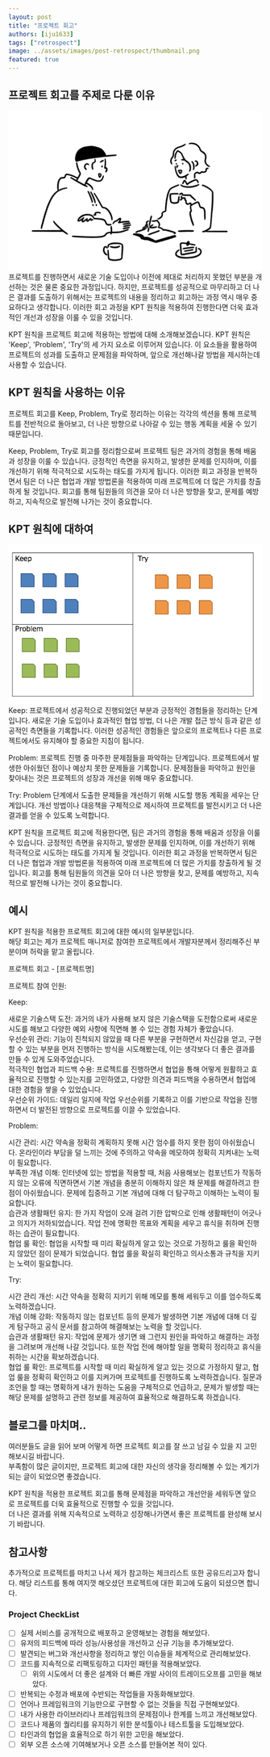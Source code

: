 ```yaml
---
layout: post 
title: "프로젝트 회고"
authors: [iju1633]
tags: ["retrospect"]
image: ../assets/images/post-retrospect/thumbnail.png
featured: true
---
```


## 프로젝트 회고를 주제로 다룬 이유
![archieve](../assets/images/post-retrospect/retrospect.png) 
프로젝트를 진행하면서 새로운 기술 도입이나 이전에 제대로 처리하지 못했던 부분을 개선하는 것은 물론 중요한 과정입니다. 하지만, 프로젝트를 성공적으로 마무리하고 더 나은 결과를 도출하기 위해서는 프로젝트의 내용을 정리하고 회고하는 과정 역시 매우 중요하다고 생각합니다. 이러한 회고 과정을 KPT 원칙을 적용하여 진행한다면 더욱 효과적인 개선과 성장을 이룰 수 있을 것입니다.  

KPT 원칙을 프로젝트 회고에 적용하는 방법에 대해 소개해보겠습니다. KPT 원칙은 'Keep', 'Problem', 'Try'의 세 가지 요소로 이루어져 있습니다. 이 요소들을 활용하여 프로젝트의 성과를 도출하고 문제점을 파악하며, 앞으로 개선해나갈 방법을 제시하는데 사용할 수 있습니다.  

## KPT 원칙을 사용하는 이유
프로젝트 회고를 Keep, Problem, Try로 정리하는 이유는 각각의 섹션을 통해 프로젝트를 전반적으로 돌아보고, 더 나은 방향으로 나아갈 수 있는 행동 계획을 세울 수 있기 때문입니다.  

Keep, Problem, Try로 회고를 정리함으로써 프로젝트 팀은 과거의 경험을 통해 배움과 성장을 이룰 수 있습니다. 긍정적인 측면을 유지하고, 발생한 문제를 인지하며, 이를 개선하기 위해 적극적으로 시도하는 태도를 가지게 됩니다. 이러한 회고 과정을 반복하면서 팀은 더 나은 협업과 개발 방법론을 적용하여 미래 프로젝트에 더 많은 가치를 창출하게 될 것입니다. 회고를 통해 팀원들의 의견을 모아 더 나은 방향을 찾고, 문제를 예방하고, 지속적으로 발전해 나가는 것이 중요합니다.

## KPT 원칙에 대하여
![archieve](../assets/images/post-retrospect/kpt.png)  
Keep:
프로젝트에서 성공적으로 진행되었던 부분과 긍정적인 경험들을 정리하는 단계입니다. 새로운 기술 도입이나 효과적인 협업 방법, 더 나은 개발 접근 방식 등과 같은 성공적인 측면들을 기록합니다. 이러한 성공적인 경험들은 앞으로의 프로젝트나 다른 프로젝트에서도 유지해야 할 중요한 지침이 됩니다.  

Problem:
프로젝트 진행 중 마주한 문제점들을 파악하는 단계입니다. 프로젝트에서 발생한 아쉬웠던 점이나 예상치 못한 문제들을 기록합니다. 문제점들을 파악하고 원인을 찾아내는 것은 프로젝트의 성장과 개선을 위해 매우 중요합니다.  

Try:
Problem 단계에서 도출한 문제들을 개선하기 위해 시도할 행동 계획을 세우는 단계입니다. 개선 방법이나 대응책을 구체적으로 제시하여 프로젝트를 발전시키고 더 나은 결과를 얻을 수 있도록 노력합니다.  

KPT 원칙을 프로젝트 회고에 적용한다면, 팀은 과거의 경험을 통해 배움과 성장을 이룰 수 있습니다. 긍정적인 측면을 유지하고, 발생한 문제를 인지하며, 이를 개선하기 위해 적극적으로 시도하는 태도를 가지게 될 것입니다. 이러한 회고 과정을 반복하면서 팀은 더 나은 협업과 개발 방법론을 적용하여 미래 프로젝트에 더 많은 가치를 창출하게 될 것입니다. 회고를 통해 팀원들의 의견을 모아 더 나은 방향을 찾고, 문제를 예방하고, 지속적으로 발전해 나가는 것이 중요합니다.  


## 예시
KPT 원칙을 적용한 프로젝트 회고에 대한 예시의 일부분입니다.  
해당 회고는 제가 프로젝트 매니저로 참여한 프로젝트에서 개발자분께서 정리해주신 부분이며 허락을 맡고 올립니다.  

프로젝트 회고 - [프로젝트명]

프로젝트 참여 인원:

Keep:  

새로운 기술스택 도전: 과거의 내가 사용해 보지 않은 기술스택을 도전함으로써 새로운 시도를 해보고 다양한 예외 사항에 직면해 볼 수 있는 경험 자체가 좋았습니다.  
우선순위 관리: 기능이 진척되지 않았을 때 다른 부분을 구현하면서 자신감을 얻고, 구현할 수 있는 부분을 먼저 진행하는 방식을 시도해봤는데, 이는 생각보다 더 좋은 결과를 만들 수 있게 도와주었습니다.  
적극적인 협업과 피드백 수용: 프로젝트를 진행하면서 협업을 통해 어떻게 원활하고 효율적으로 진행할 수 있는지를 고민하였고, 다양한 의견과 피드백을 수용하면서 협업에 대한 경험을 쌓을 수 있었습니다.  
우선순위 가이드: 데일리 일지에 작업 우선순위를 기록하고 이를 기반으로 작업을 진행하면서 더 발전된 방향으로 프로젝트를 이끌 수 있었습니다.  

Problem:  

시간 관리: 시간 약속을 정확히 계획하지 못해 시간 엄수를 하지 못한 점이 아쉬웠습니다. 온라인이라 부담을 덜 느끼는 것에 주의하고 약속을 메모하여 정확히 지켜내는 노력이 필요합니다.  
부족한 개념 이해: 인터넷에 있는 방법을 적용할 때, 처음 사용해보는 컴포넌트가 작동하지 않는 오류에 직면하면서 기본 개념을 충분히 이해하지 않은 채 문제를 해결하려고 한 점이 아쉬웠습니다. 문제에 집중하고 기본 개념에 대해 더 탐구하고 이해하는 노력이 필요합니다.  
습관과 생활패턴 유지: 한 가지 작업이 오래 걸려 기한 압박으로 인해 생활패턴이 어긋나고 의지가 저하되었습니다. 작업 전에 명확한 목표와 계획을 세우고 휴식을 취하며 진행하는 습관이 필요합니다.  
협업 룰 확인: 협업을 시작할 때 미리 확실하게 알고 있는 것으로 가정하고 룰을 확인하지 않았던 점이 문제가 되었습니다. 협업 룰을 확실히 확인하고 의사소통과 규칙을 지키는 노력이 필요합니다.  

Try:  

시간 관리 개선: 시간 약속을 정확히 지키기 위해 메모를 통해 세워두고 이를 엄수하도록 노력하겠습니다.  
개념 이해 강화: 작동하지 않는 컴포넌트 등의 문제가 발생하면 기본 개념에 대해 더 깊게 탐구하고 공식 문서를 참고하여 해결해보는 노력을 할 것입니다.  
습관과 생활패턴 유지: 작업에 문제가 생기면 왜 그런지 원인을 파악하고 해결하는 과정을 그려보며 개선해 나갈 것입니다. 또한 작업 전에 해야할 일을 명확히 정리하고 휴식을 취하는 시간을 확보하겠습니다.  
협업 룰 확인: 프로젝트를 시작할 때 미리 확실하게 알고 있는 것으로 가정하지 말고, 협업 룰을 정확히 확인하고 이를 지켜가며 프로젝트를 진행하도록 노력하겠습니다. 질문과 조언을 할 때는 명확하게 내가 원하는 도움을 구체적으로 언급하고, 문제가 발생할 때는 해당 문제를 설명하고 관련 정보를 제공하여 효율적으로 해결하도록 하겠습니다.  

## 블로그를 마치며..
여러분들도 글을 읽어 보며 어떻게 하면 프로젝트 회고를 잘 쓰고 남길 수 있을 지 고민해보시길 바랍니다.  
부족함이 많은 글이지만, 프로젝트 회고에 대한 자신의 생각을 정리해볼 수 있는 계기가 되는 글이 되었으면 좋겠습니다.  

KPT 원칙을 적용한 프로젝트 회고를 통해 문제점을 파악하고 개선안을 세워두면 앞으로 프로젝트를 더욱 효율적으로 진행할 수 있을 것입니다.  
더 나은 결과를 위해 지속적으로 노력하고 성장해나가면서 좋은 프로젝트를 완성해 보시기 바랍니다.

## 참고사항
추가적으로 프로젝트를 마치고 나서 제가 참고하는 체크리스트 또한 공유드리고자 합니다. 해당 리스트를 통해 여지껏 해오셨던 프로젝트에 대한 회고에 도움이 되셨으면 합니다.  

### Project CheckList
- [ ]  실제 서비스를 공개적으로 배포하고 운영해보는 경험을 해보았다.
- [ ]  유저의 피드백에 따라 성능/사용성을 개선하고 신규 기능을 추가해보았다.
- [ ]  발견되는 버그와 개선사항을 정리하고 쌓인 이슈들을 체계적으로 관리해보았다.
- [ ]  코드를 지속적으로 리팩토링하고 디자인 패턴을 적용해보았다.
    - [ ]  위의 시도에서 더 좋은 설계와 더 빠른 개발 사이의 트레이드오프를 고민을 해보았다.
- [ ]  반복되는 수정과 배포에 수반되는 작업들을 자동화해보았다.
- [ ]  언어나 프레임워크의 기능만으로 구현할 수 없는 것들을 직접 구현해보았다.
- [ ]  내가 사용한 라이브러리나 프레임워크의 문제점이나 한계를 느끼고 개선해보았다.
- [ ]  코드나 제품의 퀄리티를 유지하기 위한 분석툴이나 테스트툴을 도입해보았다.
- [ ]  타인과의 협업을 효율적으로 하기 위한 고민을 해보았다.
- [ ]  외부 오픈 소스에 기여해보거나 오픈 소스를 만들어본 적이 있다.